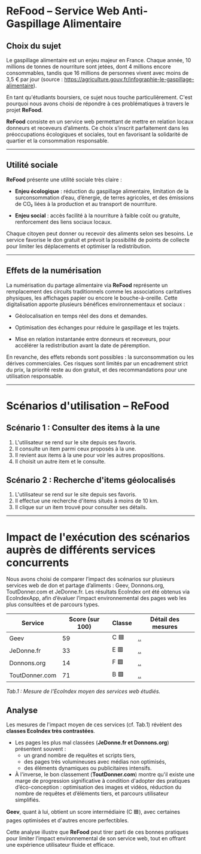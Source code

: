 # ReFood – Service Web Anti-Gaspillage Alimentaire

## Choix du sujet

Le gaspillage alimentaire est un enjeu majeur en France. Chaque année, 10 millions de tonnes de nourriture sont jetées, dont 4 millions encore consommables, tandis que 16 millions de personnes vivent avec moins de 3,5 € par jour (source : https://agriculture.gouv.fr/infographie-le-gaspillage-alimentaire). 

En tant qu'étudiants boursiers, ce sujet nous touche particulièrement. C'est pourquoi nous avons choisi de répondre à ces problématiques à travers le projet **ReFood**.

**ReFood** consiste en un service web permettant de mettre en relation locaux donneurs et receveurs d’aliments. Ce choix s’inscrit parfaitement dans les préoccupations écologiques et sociales, tout en favorisant la solidarité de quartier et la consommation responsable.

---

## Utilité sociale

**ReFood** présente une utilité sociale très claire :  

- **Enjeu écologique** : réduction du gaspillage alimentaire, limitation de la surconsommation d’eau, d’énergie, de terres agricoles, et des émissions de CO₂ liées à la production et au transport de nourriture.  

- **Enjeu social** : accès facilité à la nourriture à faible coût ou gratuite, renforcement des liens sociaux locaux.  

Chaque citoyen peut donner ou recevoir des aliments selon ses besoins. Le service favorise le don gratuit et prévoit la possibilité de points de collecte pour limiter les déplacements et optimiser la redistribution.

---

## Effets de la numérisation

La numérisation du partage alimentaire via **ReFood** représente un remplacement des circuits traditionnels comme les associations caritatives physiques, les affichages papier ou encore le bouche-à-oreille. Cette digitalisation apporte plusieurs bénéfices environnementaux et sociaux :

- Géolocalisation en temps réel des dons et demandes.  

- Optimisation des échanges pour réduire le gaspillage et les trajets.  

- Mise en relation instantanée entre donneurs et receveurs, pour accélérer la redistribution avant la date de péremption.  

En revanche, des effets rebonds sont possibles : la surconsommation ou les dérives commerciales. Ces risques sont limités par un encadrement strict du prix, la priorité reste au don gratuit, et des recommandations pour une utilisation responsable.

---

# Scénarios d'utilisation – ReFood

## Scénario 1 : Consulter des items à la une

1. L'utilisateur se rend sur le site depuis ses favoris.  
2. Il consulte un item parmi ceux proposés à la une.  
3. Il revient aux items à la une pour voir les autres propositions.  
4. Il choisit un autre item et le consulte.

## Scénario 2 : Recherche d'items géolocalisés

1. L'utilisateur se rend sur le site depuis ses favoris.  
2. Il effectue une recherche d'items situés à moins de 10 km.  
3. Il clique sur un item trouvé pour consulter ses détails.

---
# Impact de l'exécution des scénarios auprès de différents services concurrents

Nous avons choisi de comparer l’impact des scénarios sur plusieurs services web de don et partage d’aliments : Geev, Donnons.org, ToutDonner.com et JeDonne.fr. Les résultats EcoIndex ont été obtenus via EcoIndexApp, afin d’évaluer l’impact environnemental des pages web les plus consultées et de parcours types.

Service           | Score (sur 100) | Classe    | Détail des mesures
-----------------|----------------|-----------|-------------------
Geev              | 59             | C 🟦      | [..](https://github.com/UTT-GL03/ReFood/blob/main/geev.md) 
JeDonne.fr        | 33             | E 🟥      | [..](https://github.com/UTT-GL03/ReFood/blob/main/jedonne.md)
Donnons.org       | 14             | F 🟪      | [..](https://github.com/UTT-GL03/ReFood/blob/main/donnons.md)
ToutDonner.com    | 71             | B 🟩      | [..](https://github.com/UTT-GL03/ReFood/blob/main/toutdonner.md)

*Tab.1 : Mesure de l'EcoIndex moyen des services web étudiés.*

## Analyse
Les mesures de l'impact moyen de ces services (cf. Tab.1) révèlent des **classes EcoIndex très contrastées**.  
- Les pages les plus mal classées (**JeDonne.fr et Donnons.org**) présentent souvent :  
  - un grand nombre de requêtes et scripts tiers,  
  - des pages très volumineuses avec médias non optimisés,  
  - des éléments dynamiques ou publicitaires intensifs.  
- À l'inverse, le bon classement (**ToutDonner.com**) montre qu'il existe une marge de progression significative à condition d'adopter des pratiques d’éco-conception : optimisation des images et vidéos, réduction du nombre de requêtes et d’éléments tiers, et parcours utilisateur simplifiés.  

**Geev**, quant à lui, obtient un score intermédiaire (C 🟦), avec certaines pages optimisées et d'autres encore perfectibles.  

Cette analyse illustre que **ReFood** peut tirer parti de ces bonnes pratiques pour limiter l’impact environnemental de son service web, tout en offrant une expérience utilisateur fluide et efficace.
